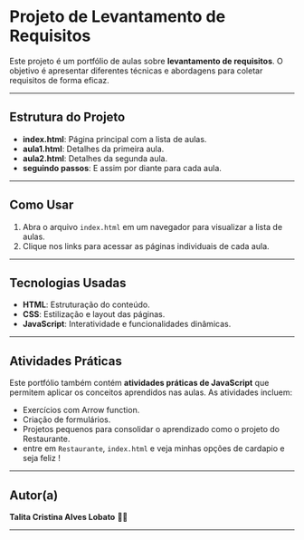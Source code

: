 # Projeto de Levantamento de Requisitos

Este projeto é um portfólio de aulas sobre **levantamento de requisitos**. O objetivo é apresentar diferentes técnicas e abordagens para coletar requisitos de forma eficaz.

---

## Estrutura do Projeto

- **index.html**: Página principal com a lista de aulas.
- **aula1.html**: Detalhes da primeira aula.
- **aula2.html**: Detalhes da segunda aula.
- **seguindo passos**: E assim por diante para cada aula.

---

## Como Usar

1. Abra o arquivo `index.html` em um navegador para visualizar a lista de aulas.
2. Clique nos links para acessar as páginas individuais de cada aula.

---

## Tecnologias Usadas

- **HTML**: Estruturação do conteúdo.
- **CSS**: Estilização e layout das páginas.
- **JavaScript**: Interatividade e funcionalidades dinâmicas.

---

## Atividades Práticas

Este portfólio também contém **atividades práticas de JavaScript** que permitem aplicar os conceitos aprendidos nas aulas. As atividades incluem:

- Exercícios com Arrow function.
- Criação de formulários.
- Projetos pequenos para consolidar o aprendizado como o projeto do Restaurante.
- entre em `Restaurante`, `index.html` e veja minhas opções de cardapio e seja feliz !

---

## Autor(a)

**Talita Cristina Alves Lobato** 🦄🦄

---
